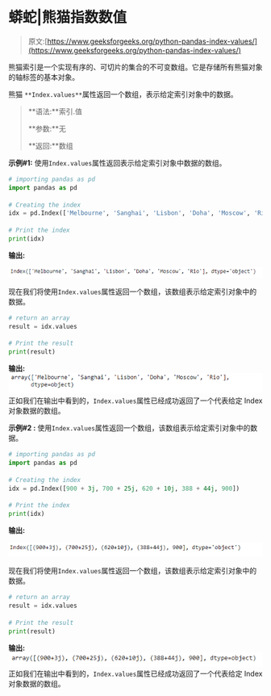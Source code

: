 # 蟒蛇|熊猫指数数值

> 原文:[https://www.geeksforgeeks.org/python-pandas-index-values/](https://www.geeksforgeeks.org/python-pandas-index-values/)

熊猫索引是一个实现有序的、可切片的集合的不可变数组。它是存储所有熊猫对象的轴标签的基本对象。

熊猫 `**Index.values**`属性返回一个数组，表示给定索引对象中的数据。

> **语法:**索引.值
> 
> **参数:**无
> 
> **返回:**数组

**示例#1:** 使用`Index.values`属性返回表示给定索引对象中数据的数组。

```py
# importing pandas as pd
import pandas as pd

# Creating the index
idx = pd.Index(['Melbourne', 'Sanghai', 'Lisbon', 'Doha', 'Moscow', 'Rio'])

# Print the index
print(idx)
```

**输出:**

![](img/d947b05528c70694d6702a7dceabbb1e.png)

现在我们将使用`Index.values`属性返回一个数组，该数组表示给定索引对象中的数据。

```py
# return an array
result = idx.values

# Print the result
print(result)
```

**输出:**
![](img/b961280ddef152317d83939cbcada4c1.png)
正如我们在输出中看到的，`Index.values`属性已经成功返回了一个代表给定 Index 对象数据的数组。

**示例#2 :** 使用`Index.values`属性返回一个数组，该数组表示给定索引对象中的数据。

```py
# importing pandas as pd
import pandas as pd

# Creating the index
idx = pd.Index([900 + 3j, 700 + 25j, 620 + 10j, 388 + 44j, 900])

# Print the index
print(idx)
```

**输出:**

![](img/a9148eb763b01e778d38c820623b038c.png)

现在我们将使用`Index.values`属性返回一个数组，该数组表示给定索引对象中的数据。

```py
# return an array
result = idx.values

# Print the result
print(result)
```

**输出:**
![](img/4513b3b65c1d094e4b81f0815c820b49.png)
正如我们在输出中看到的，`Index.values`属性已经成功返回了一个代表给定 Index 对象数据的数组。